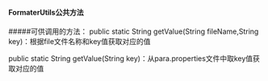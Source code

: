 #### FormaterUtils公共方法


#####可供调用的方法：
public static String getValue(String fileName,String key)：根据file文件名称和key值获取对应的值

public static String getValue(String key)：从para.properties文件中取key值获取对应的值




